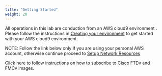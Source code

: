 ```yaml
---
title: "Getting Started"
weight: 20
---
```


All operations in this lab are conduction from an AWS cloud9 environment . Please follow the instructions in [Creating your environment](/20_Getting_Started/1_getting_started.md) to get started with your AWS cloud9 environment.

NOTE: Follow the link below only if you are using your personal AWS account, otherwise continue proceed to [Setup Network Resources](/30_Setup_Network_Resources)

Click [here](20_Getting_Started/2_Subscribe_to_FMC_and_FTD_images.md) to follow instructions on how to subscribe to Cisco FTDv and FMCv images. 